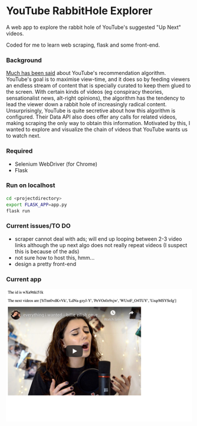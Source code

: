 # YouTube RabbitHole Explorer

A web app to explore the rabbit hole of YouTube's suggested "Up Next" videos. 

Coded for me to learn web scraping, flask and some front-end. 

### Background

[Much has been said](https://gohsu.com/dossier.html#youtube) about YouTube's recommendation algorithm. YouTube's goal is to maximise view-time, and it does so by feeding viewers an endless stream of content that is specially curated to keep them glued to the screen. With certain kinds of videos (eg conspiracy theories, sensationalist news, alt-right opinions), the algorithm has the tendency to lead the viewer down a rabbit hole of increasingly radical content. Unsurprisingly, YouTube is quite secretive about how this algorithm is configured. Their Data API also does offer any calls for related videos, making scraping the only way to obtain this information.  Motivated by this, I wanted to explore and visualize the chain of videos that YouTube wants us to watch next.

### Required

* Selenium WebDriver (for Chrome)
* Flask

### Run on localhost

```bash
cd <projectdirectory>
export FLASK_APP=app.py
flask run
```

### Current issues/TO DO

* scraper cannot deal with ads; will end up looping between 2-3 video links although the up next algo does not really repeat videos (I suspect this is because of the ads)
* not sure how to host this, hmm...
* design a pretty front-end

### Current app

![app](screenshot.png)

